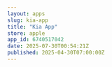 ```yaml
---
layout: apps
slug: kia-app
title: "Kia App"
store: apple
app_id: 6740517042
date: 2025-07-30T00:54:21Z
published: 2025-04-30T07:00:00Z
---
```


